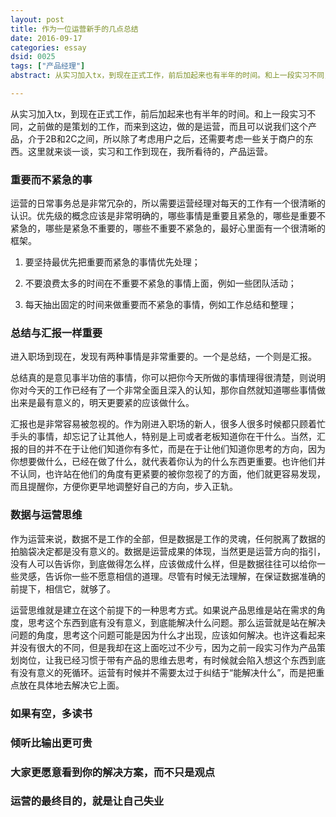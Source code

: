 ```yaml
---
layout: post
title: 作为一位运营新手的几点总结
date: 2016-09-17
categories: essay
dsid: 0025
tags: ["产品经理"]
abstract: 从实习加入tx，到现在正式工作，前后加起来也有半年的时间。和上一段实习不同，之前做的是策划的工作，而来到这边，做的是运营，而且可以说我们这个产品，介于2B和2C之间，所以除了考虑用户之后，还需要考虑一些关于商户的东西。这里就来谈一谈，实习和工作到现在，我所看待的，产品运营。

---
```


从实习加入tx，到现在正式工作，前后加起来也有半年的时间。和上一段实习不同，之前做的是策划的工作，而来到这边，做的是运营，而且可以说我们这个产品，介于2B和2C之间，所以除了考虑用户之后，还需要考虑一些关于商户的东西。这里就来谈一谈，实习和工作到现在，我所看待的，产品运营。

### 重要而不紧急的事

运营的日常事务总是非常冗杂的，所以需要运营经理对每天的工作有一个很清晰的认识。优先级的概念应该是非常明确的，哪些事情是重要且紧急的，哪些是重要不紧急的，哪些是紧急不重要的，哪些不重要不紧急的，最好心里面有一个很清晰的框架。

1. 要坚持最优先把重要而紧急的事情优先处理；

2. 不要浪费太多的时间在不重要不紧急的事情上面，例如一些团队活动；

3. 每天抽出固定的时间来做重要而不紧急的事情，例如工作总结和整理；

### 总结与汇报一样重要

进入职场到现在，发现有两种事情是非常重要的。一个是总结，一个则是汇报。

总结真的是意见事半功倍的事情，你可以把你今天所做的事情理得很清楚，则说明你对今天的工作已经有了一个非常全面且深入的认知，那你自然就知道哪些事情做出来是最有意义的，明天更要紧的应该做什么。

汇报也是非常容易被忽视的。作为刚进入职场的新人，很多人很多时候都只顾着忙手头的事情，却忘记了让其他人，特别是上司或者老板知道你在干什么。当然，汇报的目的并不在于让他们知道你有多忙，而是在于让他们知道你思考的方向，因为你想要做什么，已经在做了什么，就代表着你认为的什么东西更重要。也许他们并不认同，也许站在他们的角度有更紧要的被你忽视了的方面，他们就更容易发现，而且提醒你，方便你更早地调整好自己的方向，步入正轨。

### 数据与运营思维

作为运营来说，数据不是工作的全部，但是数据是工作的灵魂，任何脱离了数据的拍脑袋决定都是没有意义的。数据是运营成果的体现，当然更是运营方向的指引，没有人可以告诉你，到底做得怎么样，应该做成什么样，但是数据往往可以给你一些灵感，告诉你一些不愿意相信的道理。尽管有时候无法理解，在保证数据准确的前提下，相信它，就够了。

运营思维就是建立在这个前提下的一种思考方式。如果说产品思维是站在需求的角度，思考这个东西到底有没有意义，到底能解决什么问题。那么运营就是站在解决问题的角度，思考这个问题可能是因为什么才出现，应该如何解决。也许这看起来并没有很大的不同，但是我却在这上面吃过不少亏，因为之前一段实习作为产品策划岗位，让我已经习惯于带有产品的思维去思考，有时候就会陷入想这个东西到底有没有意义的死循环。运营有时候并不需要太过于纠结于“能解决什么”，而是把重点放在具体地去解决它上面。

### 如果有空，多读书

### 倾听比输出更可贵

### 大家更愿意看到你的解决方案，而不只是观点

### 运营的最终目的，就是让自己失业